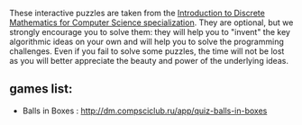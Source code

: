 These interactive puzzles are taken from the [Introduction to Discrete Mathematics for Computer Science specialization](https://www.coursera.org/specializations/discrete-mathematics). They are optional, but we strongly encourage you to solve them: they will help you to "invent" the key algorithmic ideas on your own and will help you to solve the programming challenges. Even if you fail to solve some puzzles, the time will not be lost as you will better appreciate the beauty and power of the underlying ideas.

## games list:
- Balls in Boxes :  http://dm.compsciclub.ru/app/quiz-balls-in-boxes


